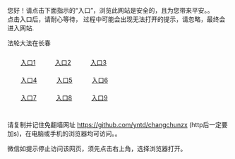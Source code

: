 您好！请点击下面指示的“入口”，浏览此网站是安全的，且为您带来平安。。 <br/>
点击入口后，请耐心等待， 过程中可能会出现无法打开的提示，请忽略，最终会进入网站. </br>

法轮大法在长春<br/>
<div style="padding:10px"><a style="margin:20px" target="_blank" href="https://d14un7pcw0g9gv.cloudfront.net/2Qpsp?gjajkwzb" id="ccLink1" rel="nofollow">入口1</a> <a target="_blank" style="margin:20px" href="https://d1gu25k7d1f8gp.cloudfront.net/2Qpsp?mzesio" id="ccLink2" rel="nofollow">入口2</a> <a style="margin:20px" target="_blank" href="https://d2paukw6lo0glv.cloudfront.net/2Qpsp?znxufd" id="ccLink3" rel="nofollow">入口3</a></div>

<div style="padding:10px" ><a style="margin:20px" target="_blank" href="https://d14un7pcw0g9gv.cloudfront.net/2Qpsp?gjajkwzb" id="ccLink4" rel="nofollow">入口4</a> <a style="margin:20px" href="https://d1gu25k7d1f8gp.cloudfront.net/2Qpsp?mzesio" target="_blank" id="ccLink5" rel="nofollow">入口5</a> <a style="margin:20px" href="https://d2paukw6lo0glv.cloudfront.net/2Qpsp?znxufd" target="_blank" id="ccLink6" rel="nofollow">入口6</a></div>

<div style="padding:10px"><a style="margin:20px" target="_blank" href="https://d14un7pcw0g9gv.cloudfront.net/2Qpsp?gjajkwzb" id="ccLink7" rel="nofollow">入口7</a> <a style="margin:20px" href="https://d1gu25k7d1f8gp.cloudfront.net/2Qpsp?mzesio" target="_blank" id="ccLink8" rel="nofollow">入口8</a> <a style="margin:20px" target="_blank" href="https://d2paukw6lo0glv.cloudfront.net/2Qpsp?znxufd" id="ccLink9" rel="nofollow">入口9</a></div>

<br/>



请复制并记住免翻墙网址 https://github.com/yntd/changchunzx (http后一定要加s)，在电脑或手机的浏览器均可访问。。<br/>

微信如提示停止访问该网页，须先点击右上角，选择浏览器打开。
